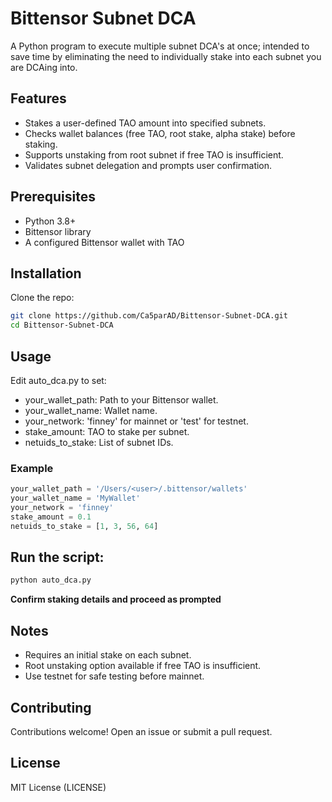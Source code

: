 # Bittensor Subnet DCA

A Python program to execute multiple subnet DCA's at once; intended to save time by eliminating the need to individually stake into each subnet you are DCAing into.

## Features
- Stakes a user-defined TAO amount into specified subnets.
- Checks wallet balances (free TAO, root stake, alpha stake) before staking.
- Supports unstaking from root subnet if free TAO is insufficient.
- Validates subnet delegation and prompts user confirmation.

## Prerequisites
- Python 3.8+
- Bittensor library
- A configured Bittensor wallet with TAO

## Installation
Clone the repo:
```bash
git clone https://github.com/Ca5parAD/Bittensor-Subnet-DCA.git
cd Bittensor-Subnet-DCA
```

## Usage
Edit auto_dca.py to set:
- your_wallet_path: Path to your Bittensor wallet.
- your_wallet_name: Wallet name.
- your_network: 'finney' for mainnet or 'test' for testnet.
- stake_amount: TAO to stake per subnet.
- netuids_to_stake: List of subnet IDs.

### Example
```py
your_wallet_path = '/Users/<user>/.bittensor/wallets'
your_wallet_name = 'MyWallet'
your_network = 'finney'
stake_amount = 0.1
netuids_to_stake = [1, 3, 56, 64]
```

## Run the script:
```bash
python auto_dca.py
```
**Confirm staking details and proceed as prompted**

## Notes
- Requires an initial stake on each subnet.
- Root unstaking option available if free TAO is insufficient.
- Use testnet for safe testing before mainnet.

## Contributing
Contributions welcome! Open an issue or submit a pull request.

## License
MIT License (LICENSE)
